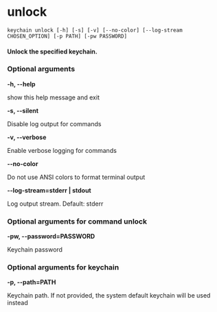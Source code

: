 
unlock
======


``keychain unlock [-h] [-s] [-v] [--no-color] [--log-stream CHOSEN_OPTION] [-p PATH] [-pw PASSWORD] ``
#### Unlock the specified keychain.

### Optional arguments


**-h, --help**

show this help message and exit

**-s, --silent**

Disable log output for commands

**-v, --verbose**

Enable verbose logging for commands

**--no-color**

Do not use ANSI colors to format terminal output

**--log-stream=stderr | stdout**

Log output stream. Default: stderr
### Optional arguments for command unlock


**-pw, --password=PASSWORD**

Keychain password
### Optional arguments for keychain


**-p, --path=PATH**

Keychain path. If not provided, the system default keychain will be used instead